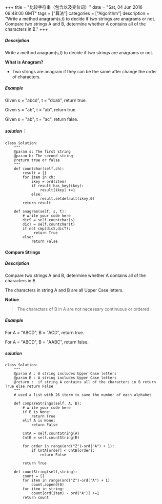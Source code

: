 +++ 
title = "比较字符串（包含以及变位词）" 
date = "Sat, 04 Jun 2016 09:48:00 GMT" 
tags = ["算法"] 
categories = ["Algorithm"]
description = "Write a method anagram(s,t) to decide if two strings are anagrams or not. Compare two strings A and B, determine whether A contains all of the characters in B." 
+++ 


#####  Description

Write a method anagram(s,t) to decide if two strings are anagrams or not.

**What is Anagram?**

- Two strings are anagram if they can be the same after change the order of characters.

#####  Example

Given s = "abcd", t = "dcab", return true.

Given s = "ab", t = "ab", return true.

Given s = "ab", t = "ac", return false.


#####  solution：

    class Solution:
        """
        @param s: The first string
        @param b: The second string
        @return true or false
        """
        def countchar(self,ch):
            result = {}
            for item in ch:
                ikey = ord(item)
                if result.has_key(ikey):
                    result[ikey] +=1
                else:
                    result.setdefault(ikey,0)
            return result

        def anagram(self, s, t):
            # write your code here
            dicS = self.countchar(s)
            dicT = self.countchar(t)
            if not cmp(dicS,dicT):
                 return True
            else:
                return False

####  Compare Strings

#####  Description
Compare two strings A and B, determine whether A contains all of the characters in B.

The characters in string A and B are all Upper Case letters.

**Notice**
>The characters of B in A are not necessary continuous or ordered.


#####  Example
For A = "ABCD", B = "ACD", return true.

For A = "ABCD", B = "AABC", return false.

#####  solution

    class Solution:
        """
        @param A : A string includes Upper Case letters
        @param B : A string includes Upper Case letters
        @return :  if string A contains all of the characters in B return True else return False
        """
        # used a list with 26 iterm to save the number of each alphabet

        def compareStrings(self, A, B):
            # write your code here
            if B is None:
                return True
            elif A is None:
                return False

            CntA = self.countString(A)
            CntB = self.countString(B)

            for order in range(ord("Z")-ord("A") + 1):
                if CntA[order] < CntB[order]:
                    return False

            return True

        def countString(self,string):
            count = []
            for item in range(ord("Z")-ord("A") + 1):
                count.append(0)
            for item in string:
                count[ord(item) - ord("A")] +=1
            return count



